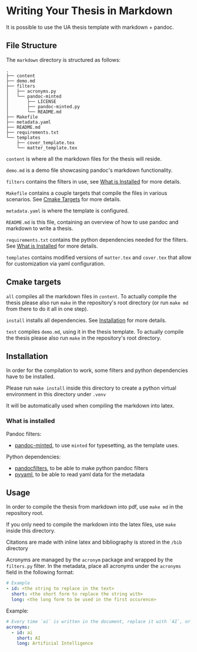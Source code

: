 # Writing Your Thesis in Markdown

It is possible to use the UA thesis template with markdown + pandoc.

## File Structure

The `markdown` directory is structured as follows:

```
.
├── content
├── demo.md
├── filters
│   ├── acronyms.py
│   └── pandoc-minted
│       ├── LICENSE
│       ├── pandoc-minted.py
│       └── README.md
├── Makefile
├── metadata.yaml
├── README.md
├── requirements.txt
└── templates
    ├── cover_template.tex
    └── matter_template.tex
```

`content` is where all the markdown files for the thesis will reside.

`demo.md` is a demo file showcasing pandoc's markdown functionality.

`filters` contains the filters in use, see [What is Installed](#what-is-installed) for more details.

`Makefile` contains a couple targets that compile the files in various scenarios. See [Cmake Targets](#cmake-targets) for more details.

`metadata.yaml` is where the template is configured.

`README.md` is this file, containing an overview of how to use pandoc and markdown to write a thesis.

`requirements.txt` contains the python dependencies needed for the filters. See [What is Installed](#what-is-installed) for more details.

`templates` contains modified versions of `matter.tex` and `cover.tex` that allow for customization via yaml configuration.

## Cmake targets

`all` compiles all the markdown files in `content`. To actually compile the thesis please also run `make` in the repository's root directory (or run `make md` from there to do it all in one step).

`install` installs all dependencies. See [Installation](#installation) for more details.

`test` compiles `demo.md`, using it in the thesis template. To actually compile the thesis please also run `make` in the repository's root directory. 

## Installation

In order for the compilation to work, some filters and python dependencies have to be installed.

Please run `make install` inside this directory to create a python virtual environment in this directory under `.venv`

It will be automatically used when compiling the markdown into latex.

### What is installed

Pandoc filters:

- [pandoc-minted](https://github.com/nick-ulle/pandoc-minted), to use `minted` for typesetting, as the template uses.

Python dependencies:

- [pandocfilters](https://pypi.org/project/pandocfilters/), to be able to make python pandoc filters
- [pyyaml](https://pypi.org/project/PyYAML/), to be able to read yaml data for the metadata

## Usage

In order to compile the thesis from markdown into pdf, use `make md` in the repository root.

If you only need to compile the markdown into the latex files, use `make` inside this directory.

Citations are made with inline latex and bibliography is stored in the `/bib` directory

Acronyms are managed by the `acronym` package and wrapped by the `filters.py` filter. In the metadata, place all acronyms under the `acronyms` field in the following format:

```yaml
# Example
- id: <the string to replace in the text>
  short: <the short form to replace the string with>
  long: <the long form to be used in the first occurence>
```

Example:

```yaml
# Every time `ai` is written in the document, replace it with `AI`, or `Artificial Intelligence (AI)` in the first occurence
acronyms:
  - id: ai 
    short: AI
    long: Artificial Intelligence
```
